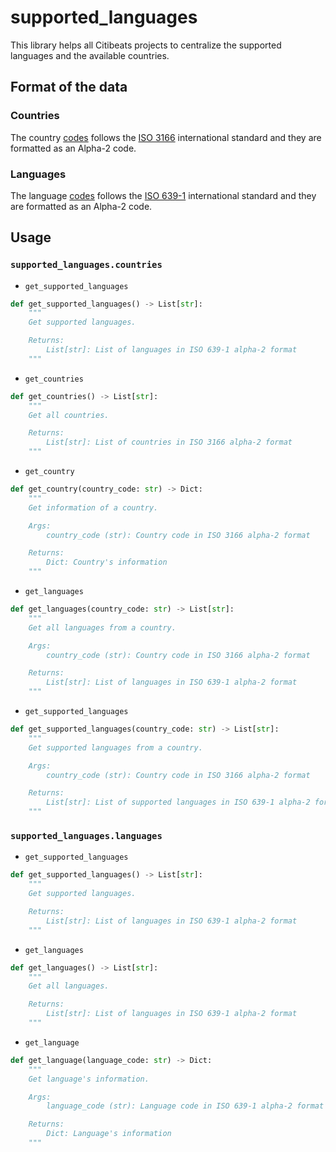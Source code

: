 # supported_languages

This library helps all Citibeats projects to centralize the supported languages and the available countries.

## Format of the data

### Countries

The country [codes](https://restcountries.com/v3.1/independent?status=true&fields=name,cca2,languages) follows the [ISO 3166](https://www.iso.org/iso-3166-country-codes.html) international standard and they are formatted as an Alpha-2 code.

### Languages

The language [codes](https://en.wikipedia.org/wiki/List_of_ISO_639-1_codes) follows the [ISO 639-1](https://www.iso.org/standard/39534.html) international standard and they are formatted as an Alpha-2 code.

## Usage

### `supported_languages.countries`

- `get_supported_languages`

```python
def get_supported_languages() -> List[str]:
    """
    Get supported languages.

    Returns:
        List[str]: List of languages in ISO 639-1 alpha-2 format
    """
```

- `get_countries`

```python
def get_countries() -> List[str]:
    """
    Get all countries.

    Returns:
        List[str]: List of countries in ISO 3166 alpha-2 format
    """
```

- `get_country`

```python
def get_country(country_code: str) -> Dict:
    """
    Get information of a country.

    Args:
        country_code (str): Country code in ISO 3166 alpha-2 format

    Returns:
        Dict: Country's information
    """
```

- `get_languages`

```python
def get_languages(country_code: str) -> List[str]:
    """
    Get all languages from a country.

    Args:
        country_code (str): Country code in ISO 3166 alpha-2 format

    Returns:
        List[str]: List of languages in ISO 639-1 alpha-2 format
    """
```

- `get_supported_languages`

```python
def get_supported_languages(country_code: str) -> List[str]:
    """
    Get supported languages from a country.

    Args:
        country_code (str): Country code in ISO 3166 alpha-2 format

    Returns:
        List[str]: List of supported languages in ISO 639-1 alpha-2 format
    """
```

### `supported_languages.languages`

- `get_supported_languages`

```python
def get_supported_languages() -> List[str]:
    """
    Get supported languages.

    Returns:
        List[str]: List of languages in ISO 639-1 alpha-2 format
    """
```

- `get_languages`

```python
def get_languages() -> List[str]:
    """
    Get all languages.

    Returns:
        List[str]: List of languages in ISO 639-1 alpha-2 format
    """
```

- `get_language`

```python
def get_language(language_code: str) -> Dict:
    """
    Get language's information.

    Args:
        language_code (str): Language code in ISO 639-1 alpha-2 format

    Returns:
        Dict: Language's information
    """
```
